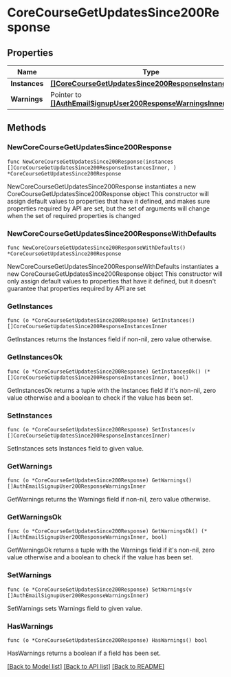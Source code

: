 # CoreCourseGetUpdatesSince200Response

## Properties

Name | Type | Description | Notes
------------ | ------------- | ------------- | -------------
**Instances** | [**[]CoreCourseGetUpdatesSince200ResponseInstancesInner**](CoreCourseGetUpdatesSince200ResponseInstancesInner.md) |  | 
**Warnings** | Pointer to [**[]AuthEmailSignupUser200ResponseWarningsInner**](AuthEmailSignupUser200ResponseWarningsInner.md) |  | [optional] 

## Methods

### NewCoreCourseGetUpdatesSince200Response

`func NewCoreCourseGetUpdatesSince200Response(instances []CoreCourseGetUpdatesSince200ResponseInstancesInner, ) *CoreCourseGetUpdatesSince200Response`

NewCoreCourseGetUpdatesSince200Response instantiates a new CoreCourseGetUpdatesSince200Response object
This constructor will assign default values to properties that have it defined,
and makes sure properties required by API are set, but the set of arguments
will change when the set of required properties is changed

### NewCoreCourseGetUpdatesSince200ResponseWithDefaults

`func NewCoreCourseGetUpdatesSince200ResponseWithDefaults() *CoreCourseGetUpdatesSince200Response`

NewCoreCourseGetUpdatesSince200ResponseWithDefaults instantiates a new CoreCourseGetUpdatesSince200Response object
This constructor will only assign default values to properties that have it defined,
but it doesn't guarantee that properties required by API are set

### GetInstances

`func (o *CoreCourseGetUpdatesSince200Response) GetInstances() []CoreCourseGetUpdatesSince200ResponseInstancesInner`

GetInstances returns the Instances field if non-nil, zero value otherwise.

### GetInstancesOk

`func (o *CoreCourseGetUpdatesSince200Response) GetInstancesOk() (*[]CoreCourseGetUpdatesSince200ResponseInstancesInner, bool)`

GetInstancesOk returns a tuple with the Instances field if it's non-nil, zero value otherwise
and a boolean to check if the value has been set.

### SetInstances

`func (o *CoreCourseGetUpdatesSince200Response) SetInstances(v []CoreCourseGetUpdatesSince200ResponseInstancesInner)`

SetInstances sets Instances field to given value.


### GetWarnings

`func (o *CoreCourseGetUpdatesSince200Response) GetWarnings() []AuthEmailSignupUser200ResponseWarningsInner`

GetWarnings returns the Warnings field if non-nil, zero value otherwise.

### GetWarningsOk

`func (o *CoreCourseGetUpdatesSince200Response) GetWarningsOk() (*[]AuthEmailSignupUser200ResponseWarningsInner, bool)`

GetWarningsOk returns a tuple with the Warnings field if it's non-nil, zero value otherwise
and a boolean to check if the value has been set.

### SetWarnings

`func (o *CoreCourseGetUpdatesSince200Response) SetWarnings(v []AuthEmailSignupUser200ResponseWarningsInner)`

SetWarnings sets Warnings field to given value.

### HasWarnings

`func (o *CoreCourseGetUpdatesSince200Response) HasWarnings() bool`

HasWarnings returns a boolean if a field has been set.


[[Back to Model list]](../README.md#documentation-for-models) [[Back to API list]](../README.md#documentation-for-api-endpoints) [[Back to README]](../README.md)


